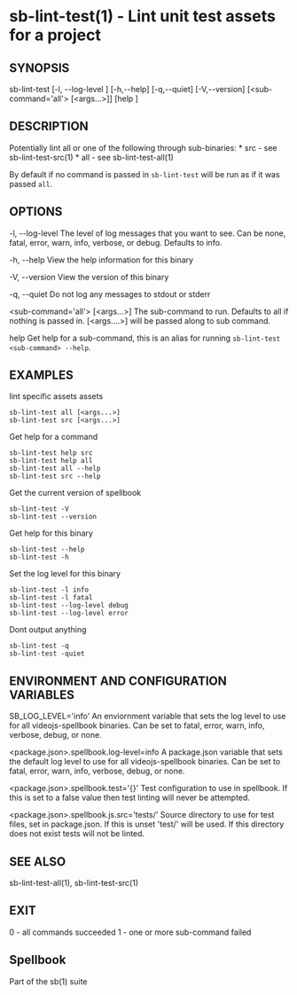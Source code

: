 # sb-lint-test(1) - Lint unit test assets for a project

## SYNOPSIS

  sb-lint-test [-l, --log-level <level>] [-h,--help] [-q,--quiet] [-V,--version]
             [<sub-command='all'> [<args...>]] [help <sub-command>]

## DESCRIPTION

  Potentially lint all or one of the following through sub-binaries:
    * src - see sb-lint-test-src(1)
    * all - see sb-lint-test-all(1)

  By default if no command is passed in `sb-lint-test` will be run as if it was
  passed `all`.

## OPTIONS

  -l, --log-level <level>
    The level of log messages that you want to see. Can be none, fatal, error,
    warn, info, verbose, or debug. Defaults to info.

  -h, --help
    View the help information for this binary

  -V, --version
    View the version of this binary

  -q, --quiet
    Do not log any messages to stdout or stderr

  <sub-command='all'> [<args...>]
    The sub-command to run. Defaults to all if nothing is passed in.
    [<args....>] will be passed along to sub command.

  help <sub-command>
    Get help for a sub-command, this is an alias for running `sb-lint-test <sub-command> --help`.

## EXAMPLES

  lint specific assets assets

    sb-lint-test all [<args...>]
    sb-lint-test src [<args...>]

  Get help for a command

    sb-lint-test help src
    sb-lint-test help all
    sb-lint-test all --help
    sb-lint-test src --help

  Get the current version of spellbook

    sb-lint-test -V
    sb-lint-test --version

  Get help for this binary

    sb-lint-test --help
    sb-lint-test -h

  Set the log level for this binary

    sb-lint-test -l info
    sb-lint-test -l fatal
    sb-lint-test --log-level debug
    sb-lint-test --log-level error

  Dont output anything

    sb-lint-test -q
    sb-lint-test -quiet

## ENVIRONMENT AND CONFIGURATION VARIABLES

  SB_LOG_LEVEL='info'
    An enviornment variable that sets the log level to use for all videojs-spellbook
    binaries. Can be set to fatal, error, warn, info, verbose, debug, or none.

  <package.json>.spellbook.log-level=info
    A package.json variable that sets the default log level to use for all videojs-spellbook
    binaries. Can be set to fatal, error, warn, info, verbose, debug, or none.

  <package.json>.spellbook.test='{}'
    Test configuration to use in spellbook. If this is set to a false value then test
    linting will never be attempted.

  <package.json>.spellbook.js.src='tests/'
    Source directory to use for test files, set in package.json. If this is unset
    'test/' will be used. If this directory does not exist tests  will not be linted.

## SEE ALSO

  sb-lint-test-all(1), sb-lint-test-src(1)

## EXIT

  0 - all commands succeeded
  1 - one or more sub-command failed

## Spellbook

  Part of the sb(1) suite
